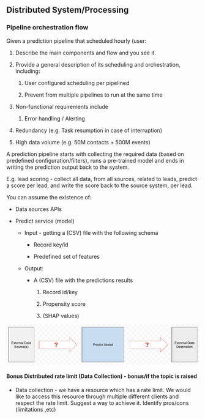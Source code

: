 Distributed System/Processing
-----------------------------

### Pipeline orchestration flow

Given a prediction pipeline that scheduled hourly (user:

1.  Describe the main components and flow and you see it.

2.  Provide a general description of its scheduling and orchestration, including:

    1.  User configured scheduling per pipelined

    2.  Prevent from multiple pipelines to run at the same time

3.  Non-functional requirements include 
    
    1.  Error handling / Alerting

2.  Redundancy (e.g. Task resumption in case of interruption)

3.  High data volume (e.g. 50M contacts + 500M events)


A prediction pipeline starts with collecting the required data (based on predefined configuration/filters), runs a pre-trained model and ends in writing the prediction output back to the system.

E.g. lead scoring - collect all data, from all sources, related to leads, predict a score per lead, and write the score back to the source system, per lead. 

You can assume the existence of:

*   Data sources APIs

*   Predict service (model)

    *   Input - getting a (CSV) file with the following schema

        *   Record key/id

        *   Predefined set of features

    *   Output:

        *   A (CSV) file with the predictions results

            1.  Record id/key

            2.  Propensity score

            3.  (SHAP values)

![Diagram](./system_design.png)

#### Bonus Distributed rate limit (Data Collection) - bonus/if the topic is raised

*   Data collection - we have a resource which has a rate limit. We would like to access this resource through multiple different clients and respect the rate limit. Suggest a way to achieve it. Identify pros/cons (limitations ,etc)